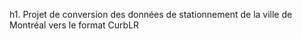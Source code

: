 h1. Projet de conversion des données de stationnement de la ville de Montréal vers le format CurbLR
